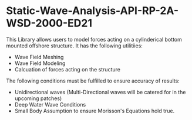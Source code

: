 # Static-Wave-Analysis-API-RP-2A-WSD-2000-ED21
This Library allows users to model forces acting on a cylinderical bottom mounted offshore structure. It has the following utilitiies:
- Wave Field Meshing
- Wave Field Modeling
- Calcuation of forces acting on the structure

The following conditions must be fulfilled to ensure accuracy of results:
- Unidirectional waves (Multi-Directional waves will be catered for in the upcoming patches)
- Deep Water Wave Conditions
- Small Body Assumption to ensure Morisson's Equations hold true. 
